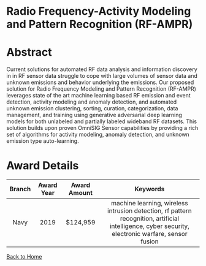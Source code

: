 
Radio Frequency-Activity Modeling and Pattern Recognition (RF-AMPR)
===================================================================

# Abstract


Current solutions for automated RF data analysis and information discovery in in RF sensor data struggle to cope with large volumes of sensor data and unknown emissions and behavior underlying the emissions. Our proposed solution for Radio Frequency Modeling and Pattern Recognition (RF-AMPR) leverages state of the art machine learning based RF emission and event detection, activity modeling and anomaly detection, and automated unknown emission clustering, sorting, curation, categorization, data management, and training using generative adversarial deep learning models for both unlabeled and partially labeled wideband RF datasets. This solution builds upon proven OmniSIG Sensor capabilities by providing a rich set of algorithms for activity modeling, anomaly detection, and unknown emission type auto-learning.  

# Award Details

|Branch|Award Year|Award Amount|Keywords|
| :---: | :---: | :---: | :---: |
|Navy|2019|$124,959|machine learning, wireless intrusion detection, rf pattern recognition, artificial intelligence, cyber security, electronic warfare, sensor fusion|
  
  


[Back to Home](https://github.com/chrischow/dod_sbir_awards#1995)